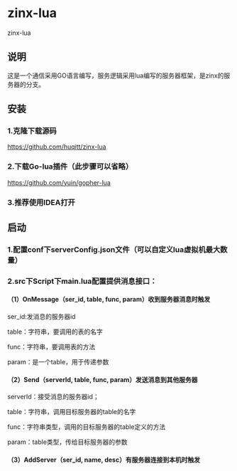 # zinx-lua
zinx-lua

## 说明

这是一个通信采用GO语言编写，服务逻辑采用lua编写的服务器框架，是zinx的服务器的分支。

## 安装

### 1.克隆下载源码
https://github.com/huqitt/zinx-lua

### 2.下载Go-lua插件（此步骤可以省略）
https://github.com/yuin/gopher-lua

### 3.推荐使用IDEA打开




## 启动

### 1.配置conf下serverConfig.json文件（可以自定义lua虚拟机最大数量）

### 2.src下Script下main.lua配置提供消息接口：

#### （1）OnMessage（ser_id, table, func, param）收到服务器消息时触发

ser_id:发消息的服务器id
  
table：字符串，要调用的表的名字
  
func：字符串，要调用表的方法
  
param：是一个table，用于传递参数
  
#### （2）Send（serverId, table, func, param）发送消息到其他服务器

serverId：接受消息的服务器id；
  
table：字符串，调用目标服务器的table的名字
  
func：字符串类型，调用的目标服务器的table定义的方法
  
param：table类型，传给目标服务器的参数
  
#### （3）AddServer（ser_id, name, desc）有服务器连接到本机时触发
